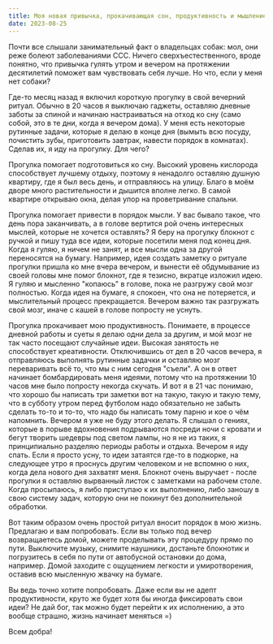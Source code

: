 ```yaml
---
title: Моя новая привычка, прокачивающая сон, продуктивность и мышление за 15 минут в день
date: 2023-08-25
---
```


Почти все слышали занимательный факт о владельцах собак: мол, они реже болеют заболеваниями ССС. Ничего сверхъестественного, вроде понятно, что привычка гулять утром и вечером на протяжении десятилетий поможет вам чувствовать себя лучше. Но что, если у меня нет собаки?

Где-то месяц назад я включил короткую прогулку в свой вечерний ритуал. Обычно в 20 часов я выключаю гаджеты, оставляю дневные заботы за спиной и начинаю настраиваться на отход ко сну (само собой, это в те дни, когда я вечером дома). У меня есть некоторые рутинные задачи, которые я делаю в конце дня (вымыть всю посуду, почистить зубы, приготовить завтрак, навести порядок в комнатах). Сделав их, я иду на прогулку. Для чего?

Прогулка помогает подготовиться ко сну. Высокий уровень кислорода способствует лучшему отдыху, поэтому я ненадолго оставляю душную квартиру, где я был весь день, и отправляюсь на улицу. Благо в моём дворе много растительности и дышится вполне легко. В самой квартире открываю окна, делая упор на проветривание спальни. 

Прогулка помогает привести в порядок мысли. У вас бывало такое, что день пора заканчивать, а в голове вертится рой очень интересных мыслей, которые не хочется оставлять? Я беру на прогулку блокнот с ручкой и пишу туда все идеи, которые посетили меня под конец дня. Когда я гуляю, я ничем не занят, и все мысли одна за другой переносятся на бумагу. Например, идея создать заметку о ритуале прогулки пришла ко мне вчера вечером, и вынести её обдумывание из своей головы мне помог блокнот, где я тезисно, вкратце изложил идею. Я гуляю и мысленно "копаюсь" в голове, пока не разгружу свой мозг полностью. Когда идея на бумаге, я спокоен, что она не потеряется, и мыслительный процесс прекращается. Вечером важно так разгружать свой мозг, иначе с кашей в голове попросту не уснуть.

Прогулка прокачивает мою продуктивность. Понимаете, в процессе дневной работы и суеты я делаю одни дела за другим, и мой мозг не так часто посещают случайные идеи. Высокая занятость не способствует креативности. Отключившись от дел в 20 часов вечера, я отправляюсь выполнять рутинные задачки и оставляю мозг переваривать всё то, что мы с ним сегодня "съели". А он в ответ начинает бомбардировать меня идеями, потому что на протяжении 10 часов мне было попросту некогда скучать. И вот я в 21 час понимаю, что хорошо бы написать три заметки вот на такую, такую и такую тему, что в субботу утром перед футболом надо обязательно не забыть сделать то-то и то-то, что надо бы написать тому парню и кое о чём напомнить. Вечером я уже не буду этого делать. Я слышал о гениях, которые в порыве вдохновения подрываются посреди ночи с кровати и бегут творить шедевры под светом лампы, но я не из таких, я принципиально разделяю периоды работы и отдыха. Вечером я иду спать. Если я просто усну, то идеи затаятся где-то в подкорке, на следующее утро я проснусь другим человеком и не вспомню о них, когда дела нового дня захватят меня. Блокнот очень выручает - после прогулки я оставляю вырванный листок с заметками на рабочем столе. Когда просыпаюсь, я либо приступаю к их выполнению, либо заношу в свою систему задач, которую они не покинут без дополнительной обработки.

Вот таким образом очень простой ритуал вносит порядок в мою жизнь. Предлагаю и вам попробовать. Если вы только под вечер возвращаетесь домой, можете проделывать эту процедуру прямо по пути. Выключите музыку, снимите наушники, достаньте блокнотик и погрузитесь в себя по пути от автобусной остановки до дома, например. Домой заходите с ощущением легкости и умиротворения, оставив всю мысленную жвачку на бумаге.

Вы ведь точно хотите попробовать. Даже если вы не адепт продуктивности, круто же будет хотя бы иногда фиксировать свои идеи? Не дай бог, так можно будет перейти к их исполнению, а это вообще страшно, жизнь начинает меняться =)

Всем добра!